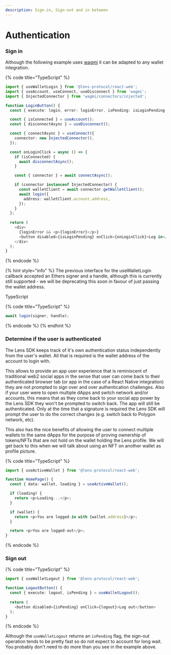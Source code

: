 ```yaml
---
description: Sign-in, Sign-out and in between
---
```


# Authentication

### Sign in

Although the following example uses [wagmi](https://wagmi.sh/) it can be adapted to any wallet integration.

{% code title="TypeScript" %}
```typescript
import { useWalletLogin } from '@lens-protocol/react-web';
import { useAccount, useConnect, useDisconnect } from 'wagmi';
import { InjectedConnector } from 'wagmi/connectors/injected';

function LoginButton() {
  const { execute: login, error: loginError, isPending: isLoginPending } = useWalletLogin();

  const { isConnected } = useAccount();
  const { disconnectAsync } = useDisconnect();

  const { connectAsync } = useConnect({
    connector: new InjectedConnector(),
  });

  const onLoginClick = async () => {
    if (isConnected) {
      await disconnectAsync();
    }

    const { connector } = await connectAsync();

    if (connector instanceof InjectedConnector) {
      const walletClient = await connector.getWalletClient();
      await login({
        address: walletClient.account.address,
      });
    }
  };
 
  return (
    <div>
      {loginError && <p>{loginError}</p>}
      <button disabled={isLoginPending} onClick={onLoginClick}>Log in</button>
    </div>
  );
}
```
{% endcode %}

{% hint style="info" %}
The previous interface for the useWalletLogin callback accepted an Ethers signer and a handle, although this is currently still supported - we will be deprecating this soon in favour of just passing the wallet address.

TypeScript

{% code title="TypeScript" %}
```typescript
await login(signer, handle);
```
{% endcode %}
{% endhint %}

### Determine if the user is authenticated

The Lens SDK keeps track of it's own authentication status independently from the user's wallet. All that is required is the wallet address of the account to login with.

This allows to provide an app user experience that is reminiscent of traditional web2 social apps in the sense that user can come back to their authenticated browser tab (or app in the case of a React Native integration) they are not prompted to sign over and over authentication challenges. Also if your user were to open multiple dApps and switch network and/or accounts, this means that as they come back to your social app power by the Lens SDK they won't be prompted to switch back. The app will still be authenticated. Only at the time that a signature is required the Lens SDK will prompt the user to do the correct changes (e.g. switch back to Polygon network, etc).

This also has the nice benefits of allowing the user to connect multiple wallets to the same dApps for the purpose of proving ownership of tokens/NFTs that are not hold on the wallet holding the Lens profile. We will get back to this when we will talk about using an NFT on another wallet as profile picture.

{% code title="TypeScript" %}
```typescript
import { useActiveWallet } from '@lens-protocol/react-web';

function HomePage() {
  const { data: wallet, loading } = useActiveWallet();

  if (loading) {
    return <p>Loading...</p>;
  }

  if (wallet) {
    return <p>You are logged-in with {wallet.address}</p>;
  } 

  return <p>You are logged-out</p>;
}
```
{% endcode %}

### Sign out

{% code title="TypeScript" %}
```typescript
import { useWalletLogout } from '@lens-protocol/react-web';

function LogoutButton() {
  const { execute: logout, isPending } = useWalletLogout();
  
  return (
    <button disabled={isPending} onClick={logout}>Log out</button>
  );
}
```
{% endcode %}

Although the `useWalletLogout` returns an `isPending` flag, the sign-out operation tends to be pretty fast so do not expect to account for long wait. You probably don't need to do more than you see in the example above.
